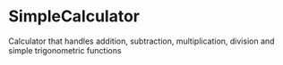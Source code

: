 # SimpleCalculator
Calculator that handles addition, subtraction, multiplication, division and simple trigonometric functions
